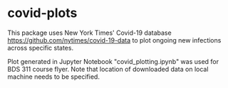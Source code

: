 # covid-plots
This package uses New York Times' Covid-19 database <https://github.com/nytimes/covid-19-data>
to plot ongoing new infections across specific states.

Plot generated in Jupyter Notebook "covid_plotting.ipynb" was used for BDS 311 course flyer. Note that location of downloaded data
on local machine needs to be specified.
